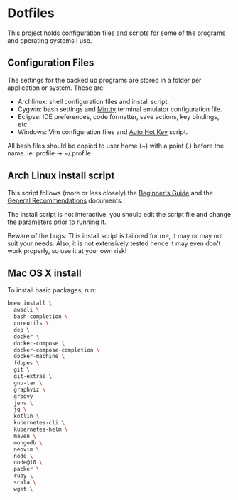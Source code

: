 Dotfiles
========

This project holds configuration files and scripts for some of the programs and operating systems I use.

Configuration Files
-------------------

The settings for the backed up programs are stored in a folder per application or system. These are:

* Archlinux: shell configuration files and install script.
* Cygwin: bash settings and [Mintty](http://code.google.com/p/mintty/) terminal emulator configuration file.
* Eclipse: IDE preferences, code formatter, save actions, key bindings, etc.
* Windows: Vim configuration files and [Auto Hot Key](http://www.autohotkey.com/) script.
 
All bash files should be copied to user home (~) with a point (.) before the name. Ie:
profile -> ~/.profile

Arch Linux install script
-------------------------

This script follows (more or less closely) the [Beginner's Guide](https://wiki.archlinux.org/index.php/Beginners%27_Guide) and the [General Recommendations](https://wiki.archlinux.org/index.php/General_Recommendations) documents.

The install script is not interactive, you should edit the script file and change the parameters prior to running it.

Beware of the bugs: This install script is tailored for me, it may or may not suit your needs. Also, it is not extensively tested hence it may even don't work properly, so use it at your own risk!

Mac OS X install
----------------

To install basic packages, run:

```bash
brew install \
  awscli \
  bash-completion \
  coreutils \
  dep \
  docker \
  docker-compose \
  docker-compose-completion \
  docker-machine \
  fdupes \
  git \
  git-extras \
  gnu-tar \
  graphviz \
  groovy
  jenv \
  jq \
  kotlin \
  kubernetes-cli \
  kubernetes-helm \
  maven \
  mongodb \
  neovim \
  node \
  node@10 \
  packer \
  ruby \
  scala \
  wget \
```
